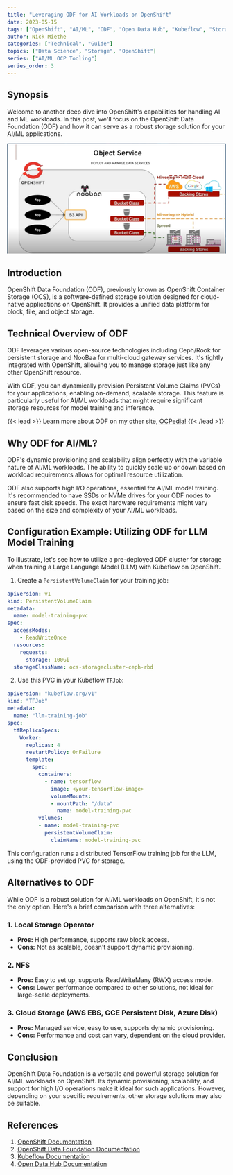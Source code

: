 ```yaml
---
title: "Leveraging ODF for AI Workloads on OpenShift"
date: 2023-05-15
tags: ["OpenShift", "AI/ML", "ODF", "Open Data Hub", "Kubeflow", "Storage"]
author: Nick Miethe
categories: ["Technical", "Guide"]
topics: ["Data Science", "Storage", "OpenShift"]
series: ["AI/ML OCP Tooling"]
series_order: 3
---
```


## Synopsis

Welcome to another deep dive into OpenShift's capabilities for handling AI and ML workloads. In this post, we'll focus on the OpenShift Data Foundation (ODF) and how it can serve as a robust storage solution for your AI/ML applications.

![](odf-arch.png)

## Introduction

OpenShift Data Foundation (ODF), previously known as OpenShift Container Storage (OCS), is a software-defined storage solution designed for cloud-native applications on OpenShift. It provides a unified data platform for block, file, and object storage.

## Technical Overview of ODF

ODF leverages various open-source technologies including Ceph/Rook for persistent storage and NooBaa for multi-cloud gateway services. It's tightly integrated with OpenShift, allowing you to manage storage just like any other OpenShift resource.

With ODF, you can dynamically provision Persistent Volume Claims (PVCs) for your applications, enabling on-demand, scalable storage. This feature is particularly useful for AI/ML workloads that might require significant storage resources for model training and inference.

{{< lead >}}
Learn more about ODF on my other site, [OCPedia](https://openshift.blog/docs/openshift/ops/storage/)!
{{< /lead >}}

## Why ODF for AI/ML?

ODF's dynamic provisioning and scalability align perfectly with the variable nature of AI/ML workloads. The ability to quickly scale up or down based on workload requirements allows for optimal resource utilization.

ODF also supports high I/O operations, essential for AI/ML model training. It's recommended to have SSDs or NVMe drives for your ODF nodes to ensure fast disk speeds. The exact hardware requirements might vary based on the size and complexity of your AI/ML workloads.

## Configuration Example: Utilizing ODF for LLM Model Training

To illustrate, let's see how to utilize a pre-deployed ODF cluster for storage when training a Large Language Model (LLM) with Kubeflow on OpenShift.

1. Create a `PersistentVolumeClaim` for your training job:

```yaml
apiVersion: v1
kind: PersistentVolumeClaim
metadata:
  name: model-training-pvc
spec:
  accessModes:
    - ReadWriteOnce
  resources:
    requests:
      storage: 100Gi
  storageClassName: ocs-storagecluster-ceph-rbd
```

2. Use this PVC in your Kubeflow `TFJob`:

```yaml
apiVersion: "kubeflow.org/v1"
kind: "TFJob"
metadata:
  name: "llm-training-job"
spec:
  tfReplicaSpecs:
    Worker:
      replicas: 4
      restartPolicy: OnFailure
      template:
        spec:
          containers:
            - name: tensorflow
              image: <your-tensorflow-image>
              volumeMounts:
              - mountPath: "/data"
                name: model-training-pvc
          volumes:
          - name: model-training-pvc
            persistentVolumeClaim:
              claimName: model-training-pvc
```

This configuration runs a distributed TensorFlow training job for the LLM, using the ODF-provided PVC for storage.

## Alternatives to ODF

While ODF is a robust solution for AI/ML workloads on OpenShift, it's not the only option. Here's a brief comparison with three alternatives:

### 1. Local Storage Operator

* **Pros:** High performance, supports raw block access.
* **Cons:** Not as scalable, doesn't support dynamic provisioning.

### 2. NFS

* **Pros:** Easy to set up, supports ReadWriteMany (RWX) access mode.
* **Cons:** Lower performance compared to other solutions, not ideal for large-scale deployments.

### 3. Cloud Storage (AWS EBS, GCE Persistent Disk, Azure Disk)

* **Pros:** Managed service, easy to use, supports dynamic provisioning.
* **Cons:** Performance and cost can vary, dependent on the cloud provider.

## Conclusion

OpenShift Data Foundation is a versatile and powerful storage solution for AI/ML workloads on OpenShift. Its dynamic provisioning, scalability, and support for high I/O operations make it ideal for such applications. However, depending on your specific requirements, other storage solutions may also be suitable.

## References

1. [OpenShift Documentation](https://docs.openshift.com/)
2. [OpenShift Data Foundation Documentation](https://access.redhat.com/documentation/en-us/red_hat_openshift_data_foundation/4.12)
3. [Kubeflow Documentation](https://www.kubeflow.org/docs/)
4. [Open Data Hub Documentation](https://opendatahub.io/docs.html)
